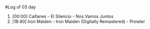 #Log of 03 day

1. [00:00] Caifanes - El Silencio - Nos Vamos Juntos
1. [18:40] Iron Maiden - Iron Maiden (Digitally Remastered) - Prowler
